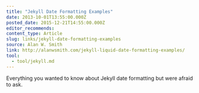 ```yaml
---
title: "Jekyll Date Formatting Examples"
date: 2013-10-01T13:55:00.000Z
posted_date: 2015-12-21T14:55:00.000Z
editor_recommends:
content_type: Article
slug: links/jekyll-date-formatting-examples
source: Alan W. Smith
link: http://alanwsmith.com/jekyll-liquid-date-formatting-examples/
tool:
  - tool/jekyll.md
---
```

Everything you wanted to know about Jekyll date formatting but were afraid to ask.




